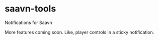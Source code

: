# saavn-tools
Notifications for Saavn

More features coming soon. Like, player controls in a sticky notification.
